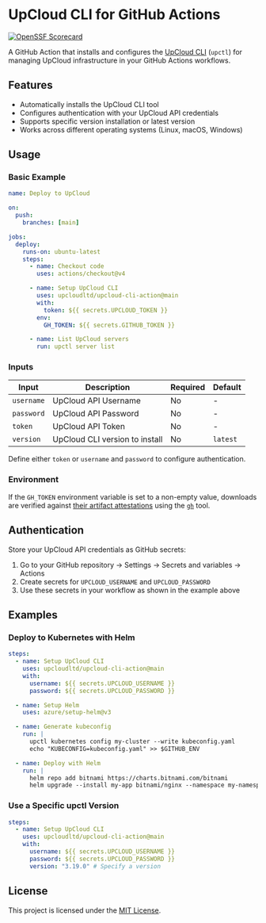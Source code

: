 # UpCloud CLI for GitHub Actions

[![OpenSSF Scorecard](https://api.scorecard.dev/projects/github.com/UpCloudLtd/upcloud-cli-action/badge)](https://scorecard.dev/viewer/?uri=github.com%2FUpCloudLtd%2Fupcloud-cli-action)

A GitHub Action that installs and configures the [UpCloud CLI](https://github.com/UpCloudLtd/upcloud-cli) (`upctl`) for managing UpCloud infrastructure in your GitHub Actions workflows.

## Features

- Automatically installs the UpCloud CLI tool
- Configures authentication with your UpCloud API credentials
- Supports specific version installation or latest version
- Works across different operating systems (Linux, macOS, Windows)

## Usage

### Basic Example

```yaml
name: Deploy to UpCloud

on:
  push:
    branches: [main]

jobs:
  deploy:
    runs-on: ubuntu-latest
    steps:
      - name: Checkout code
        uses: actions/checkout@v4

      - name: Setup UpCloud CLI
        uses: upcloudltd/upcloud-cli-action@main
        with:
          token: ${{ secrets.UPCLOUD_TOKEN }}
        env:
          GH_TOKEN: ${{ secrets.GITHUB_TOKEN }}

      - name: List UpCloud servers
        run: upctl server list
```

### Inputs

| Input      | Description                    | Required | Default  |
| ---------- | ------------------------------ | -------- | -------- |
| `username` | UpCloud API Username           | No       | -        |
| `password` | UpCloud API Password           | No       | -        |
| `token`    | UpCloud API Token              | No       | -        |
| `version`  | UpCloud CLI version to install | No       | `latest` |

Define either `token` or `username` and `password` to configure authentication.

### Environment

If the `GH_TOKEN` environment variable is set to a non-empty value,
downloads are verified against
[their artifact attestations](https://github.com/UpCloudLtd/upcloud-cli/attestations)
using the [`gh`](https://cli.github.com) tool.

## Authentication

Store your UpCloud API credentials as GitHub secrets:

1. Go to your GitHub repository → Settings → Secrets and variables → Actions
2. Create secrets for `UPCLOUD_USERNAME` and `UPCLOUD_PASSWORD`
3. Use these secrets in your workflow as shown in the example above

## Examples

### Deploy to Kubernetes with Helm

```yaml
steps:
  - name: Setup UpCloud CLI
    uses: upcloudltd/upcloud-cli-action@main
    with:
      username: ${{ secrets.UPCLOUD_USERNAME }}
      password: ${{ secrets.UPCLOUD_PASSWORD }}

  - name: Setup Helm
    uses: azure/setup-helm@v3

  - name: Generate kubeconfig
    run: |
      upctl kubernetes config my-cluster --write kubeconfig.yaml
      echo "KUBECONFIG=kubeconfig.yaml" >> $GITHUB_ENV

  - name: Deploy with Helm
    run: |
      helm repo add bitnami https://charts.bitnami.com/bitnami
      helm upgrade --install my-app bitnami/nginx --namespace my-namespace --create-namespace
```

### Use a Specific upctl Version

```yaml
steps:
  - name: Setup UpCloud CLI
    uses: upcloudltd/upcloud-cli-action@main
    with:
      username: ${{ secrets.UPCLOUD_USERNAME }}
      password: ${{ secrets.UPCLOUD_PASSWORD }}
      version: "3.19.0" # Specify a version
```

## License

This project is licensed under the [MIT License](LICENSE).
